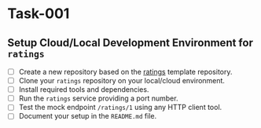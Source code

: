 # Task-001
## Setup Cloud/Local Development Environment for `ratings`
- [ ] Create a new repository based on the [ratings](https://github.com/bookinfolab/ratings) template repository.
- [ ] Clone your `ratings` repository on your local/cloud environment.
- [ ] Install required tools and dependencies.
- [ ] Run the `ratings` service providing a port number.
- [ ] Test the mock endpoint `/ratings/1` using any HTTP client tool.
- [ ] Document your setup in the `README.md` file.
